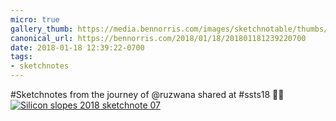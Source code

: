 ```yaml
---
micro: true
gallery_thumb: https://media.bennorris.com/images/sketchnotable/thumbs/silicon-slopes-2018-sketchnote-07.jpg
canonical_url: https://bennorris.com/2018/01/18/201801181239220700
date: 2018-01-18 12:39:22-0700
tags:
- sketchnotes
---
```


#Sketchnotes from the journey of @ruzwana shared at #ssts18 ✍🏼 [![Silicon slopes 2018 sketchnote 07](https://media.bennorris.com/images/sketchnotable/silicon-slopes-2018/silicon-slopes-2018-sketchnote-07.jpg)](https://media.bennorris.com/images/sketchnotable/silicon-slopes-2018/silicon-slopes-2018-sketchnote-07.jpg)